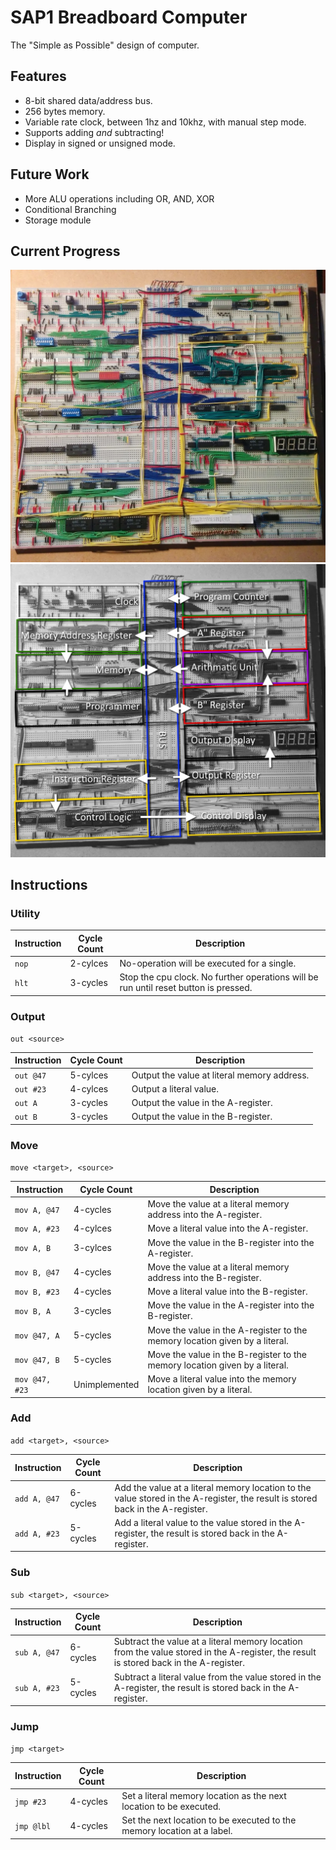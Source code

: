 # SAP1 Breadboard Computer
The "Simple as Possible" design of computer.

## Features
* 8-bit shared data/address bus.
* 256 bytes memory.
* Variable rate clock, between 1hz and 10khz, with manual step mode.
* Supports adding *and* subtracting!
* Display in signed or unsigned mode.

## Future Work
* More ALU operations including OR, AND, XOR
* Conditional Branching
* Storage module

## Current Progress
![Current Progress](docs/images/2017_07_20.jpg)
![Block Diagram](docs/images/current.jpg)

## Instructions

### Utility

| Instruction | Cycle Count | Description |
|---|---|---|
| `nop` | 2-cylces | No-operation will be executed for a single. |
| `hlt` | 3-cycles | Stop the cpu clock. No further operations will be run until reset button is pressed. |

### Output

`out <source>`

| Instruction | Cycle Count | Description |
|---|---|---|
| `out @47` | 5-cylces | Output the value at literal memory address. |
| `out #23` | 4-cylces | Output a literal value. |
| `out A` | 3-cycles | Output the value in the A-register. |
| `out B` | 3-cycles | Output the value in the B-register. |

### Move

`move <target>, <source>`

| Instruction | Cycle Count | Description |
|---|---|---|
| `mov A, @47` | 4-cycles | Move the value at a literal memory address into the A-register. |
| `mov A, #23` | 4-cylces | Move a literal value into the A-register. |
| `mov A, B` | 3-cylces | Move the value in the B-register into the A-register. |
| `mov B, @47` | 4-cycles | Move the value at a literal memory address into the B-register. |
| `mov B, #23` | 4-cycles | Move a literal value into the B-register. |
| `mov B, A` | 3-cycles | Move the value in the A-register into the B-register. |
| `mov @47, A` | 5-cycles | Move the value in the A-register to the memory location given by a literal. |
| `mov @47, B` | 5-cycles | Move the value in the B-register to the memory location given by a literal. |
| `mov @47, #23` | Unimplemented | Move a literal value into the memory location given by a literal. |

### Add

`add <target>, <source>`


| Instruction | Cycle Count | Description |
|---|---|---|
| `add A, @47` | 6-cycles | Add the value at a literal memory location to the value stored in the A-register, the result is stored back in the A-register. |
| `add A, #23` | 5-cycles | Add a literal value to the value stored in the A-register, the result is stored back in the A-register. |

### Sub

`sub <target>, <source>`

| Instruction | Cycle Count | Description |
|---|---|---|
| `sub A, @47` | 6-cycles | Subtract the value at a literal memory location from the value stored in the A-register, the result is stored back in the A-register. |
| `sub A, #23` | 5-cycles | Subtract a literal value from the value stored in the A-register, the result is stored back in the A-register. |

### Jump

`jmp <target>`

| Instruction | Cycle Count | Description |
|---|---|---|
| `jmp #23` | 4-cycles | Set a literal memory location as the next location to be executed. |
| `jmp @lbl` | 4-cycles | Set the next location to be executed to the memory location at a label. |
